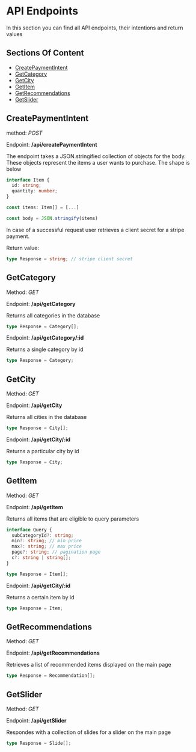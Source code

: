 # API Endpoints

In this section you can find all API endpoints, their intentions and return values

## Sections Of Content

- [CreatePaymentIntent](#createpaymentintent)
- [GetCategory](#getcategory)
- [GetCity](#getcity)
- [GetItem](#getitem)
- [GetRecommendations](#getrecommendations)
- [GetSlider](#getslider)

## CreatePaymentIntent

method: _POST_

Endpoint: **/api/createPaymentIntent**

The endpoint takes a JSON.stringified collection of objects for the body. These objects represent the items a user wants to purchase. The shape is below

```ts
interface Item {
  id: string;
  quantity: number;
}

const items: Item[] = [...]

const body = JSON.stringify(items)
```

In case of a successful request user retrieves a client secret for a stripe payment.

Return value:

```ts
type Response = string; // stripe client secret
```

## GetCategory

Method: _GET_

Endpoint: **/api/getCategory**

Returns all categories in the database

```ts
type Response = Category[];
```

Endpoint: **/api/getCategory/:id**

Returns a single category by id

```ts
type Response = Category;
```

## GetCity

Method: _GET_

Endpoint: **/api/getCity**

Returns all cities in the database

```ts
type Response = City[];
```

Endpoint: **/api/getCity/:id**

Returns a particular city by id

```ts
type Response = City;
```

## GetItem

Method: _GET_

Endpoint: **/api/getItem**

Returns all items that are eligible to query parameters

```ts
interface Query {
  subCategoryId?: string;
  min?: string; // min price
  max?: string; // max price
  page?: string; // pagination page
  c?: string | string[];
}

type Response = Item[];
```

Endpoint: **/api/getCity/:id**

Returns a certain item by id

```ts
type Response = Item;
```

## GetRecommendations

Method: _GET_

Endpoint: **/api/getRecommendations**

Retrieves a list of recommended items displayed on the main page

```ts
type Response = Recommendation[];
```

## GetSlider

Method: _GET_

Endpoint: **/api/getSlider**

Respondes with a collection of slides for a slider on the main page

```ts
type Response = Slide[];
```
